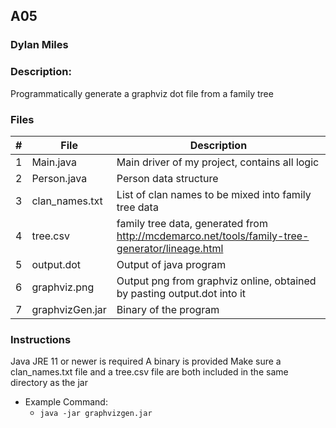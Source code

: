 ## A05
### Dylan Miles
### Description:
Programmatically generate a graphviz dot file from a family tree 

### Files

|   #   | File            | Description                                        |
| :---: | --------------- | -------------------------------------------------- |
|   1   | Main.java         | Main driver of my project, contains all logic      |
|   2   | Person.java  | Person data structure         |
|   3   | clan_names.txt | List of clan names to be mixed into family tree data |
|   4   | tree.csv | family tree data, generated from http://mcdemarco.net/tools/family-tree-generator/lineage.html |
|   5   | output.dot | Output of java program |
|   6   | graphviz.png | Output png from graphviz online, obtained by pasting output.dot into it|
|   7   | graphvizGen.jar | Binary of the program|

### Instructions

Java JRE 11 or newer is required
A binary is provided
Make sure a clan_names.txt file and a tree.csv file are both included in the same directory as the jar

- Example Command:
    - `java -jar graphvizgen.jar`
